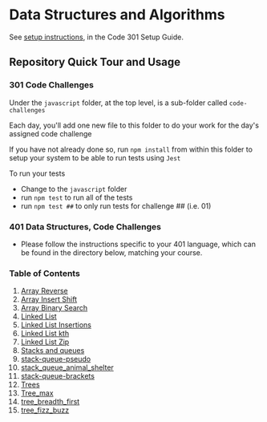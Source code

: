 # Data Structures and Algorithms

See [setup instructions](https://codefellows.github.io/setup-guide/code-301/3-code-challenges), in the Code 301 Setup Guide.

## Repository Quick Tour and Usage

### 301 Code Challenges

Under the `javascript` folder, at the top level, is a sub-folder called `code-challenges`

Each day, you'll add one new file to this folder to do your work for the day's assigned code challenge

If you have not already done so, run `npm install` from within this folder to setup your system to be able to run tests using `Jest`

To run your tests

- Change to the `javascript` folder
- run `npm test` to run all of the tests
- run `npm test ##` to only run tests for challenge ## (i.e. 01)

### 401 Data Structures, Code Challenges

- Please follow the instructions specific to your 401 language, which can be found in the directory below, matching your course.

### Table of Contents

1. [Array Reverse](python/docs/array_reverse/README.md)
2. [Array Insert Shift](python/docs/array_insert_shift/README.md)
3. [Array Binary Search](python/docs/array_binary_search/README.md)
4. [Linked List](python/docs/linked_list/README.md)
5. [Linked List Insertions](python/docs/linked_list_insertions/README.md)
6. [Linked List kth](python/docs/linked_list_kth/README.md)
7. [Linked List Zip](python/docs/linked_list_zip/README.md)
8. [Stacks and queues](python/docs/stack_and_queue/README.md)
9. [stack-queue-pseudo](/python/docs/stack_and_queue/README.md)
10. [stack_queue_animal_shelter](/python/docs/stack_queue_animal_shelter/README.md)
11. [stack-queue-brackets](/python/docs/stack_queue_brackets/README.md)
12. [Trees](/python/docs/trees/README.md)
13. [Tree_max](/python/docs/tree_max/README.md)
14. [tree_breadth_first](/python/docs/tree_breadth_first/README.md)
15. [tree_fizz_buzz](/python/docs/tree_fizz_buzz/README.md)
